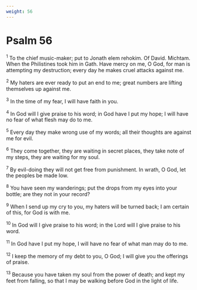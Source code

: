 ```yaml
---
weight: 56
---
```


# Psalm 56

<sup>1</sup> To the chief music-maker; put to Jonath elem rehokim. Of David. Michtam. When the Philistines took him in Gath. Have mercy on me, O God, for man is attempting my destruction; every day he makes cruel attacks against me. 

<sup>2</sup> My haters are ever ready to put an end to me; great numbers are lifting themselves up against me. 

<sup>3</sup> In the time of my fear, I will have faith in you. 

<sup>4</sup> In God will I give praise to his word; in God have I put my hope; I will have no fear of what flesh may do to me. 

<sup>5</sup> Every day they make wrong use of my words; all their thoughts are against me for evil. 

<sup>6</sup> They come together, they are waiting in secret places, they take note of my steps, they are waiting for my soul. 

<sup>7</sup> By evil-doing they will not get free from punishment. In wrath, O God, let the peoples be made low. 

<sup>8</sup> You have seen my wanderings; put the drops from my eyes into your bottle; are they not in your record? 

<sup>9</sup> When I send up my cry to you, my haters will be turned back; I am certain of this, for God is with me. 

<sup>10</sup> In God will I give praise to his word; in the Lord will I give praise to his word. 

<sup>11</sup> In God have I put my hope, I will have no fear of what man may do to me. 

<sup>12</sup> I keep the memory of my debt to you, O God; I will give you the offerings of praise. 

<sup>13</sup> Because you have taken my soul from the power of death; and kept my feet from falling, so that I may be walking before God in the light of life. 


